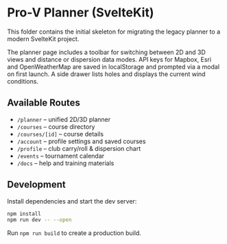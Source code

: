 # Pro-V Planner (SvelteKit)

This folder contains the initial skeleton for migrating the legacy planner
to a modern SvelteKit project.

The planner page includes a toolbar for switching between 2D and 3D views and
distance or dispersion data modes. API keys for Mapbox, Esri and OpenWeatherMap
are saved in localStorage and prompted via a modal on first launch. A side drawer
lists holes and displays the current wind conditions.

## Available Routes

- `/planner` – unified 2D/3D planner
- `/courses` – course directory
- `/courses/[id]` – course details
- `/account` – profile settings and saved courses
- `/profile` – club carry/roll & dispersion chart
- `/events` – tournament calendar
- `/docs` – help and training materials

## Development

Install dependencies and start the dev server:

```bash
npm install
npm run dev -- --open
```

Run `npm run build` to create a production build.
